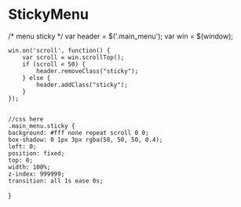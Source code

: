 # StickyMenu

/* menu  sticky */
    var header = $('.main_menu');
    var win = $(window);
    
    win.on('scroll', function() {
        var scroll = win.scrollTop();
        if (scroll < 50) {
            header.removeClass("sticky");
        } else {
            header.addClass("sticky");
        }
    });
    
    
    //css here
    .main_menu.sticky {
    background: #fff none repeat scroll 0 0;
    box-shadow: 0 1px 3px rgba(50, 50, 50, 0.4);
    left: 0;
    position: fixed;
    top: 0;
    width: 100%;
    z-index: 999999;
    transition: all 1s ease 0s;
  }
